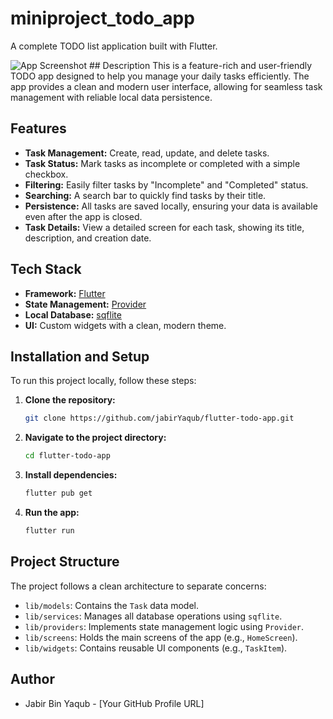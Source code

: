 # miniproject_todo_app

A complete TODO list application built with Flutter.

![App Screenshot](assets/screenshot.gif) ## Description
This is a feature-rich and user-friendly TODO app designed to help you manage your daily tasks efficiently. The app provides a clean and modern user interface, allowing for seamless task management with reliable local data persistence.

## Features
- **Task Management:** Create, read, update, and delete tasks.
- **Task Status:** Mark tasks as incomplete or completed with a simple checkbox.
- **Filtering:** Easily filter tasks by "Incomplete" and "Completed" status.
- **Searching:** A search bar to quickly find tasks by their title.
- **Persistence:** All tasks are saved locally, ensuring your data is available even after the app is closed.
- **Task Details:** View a detailed screen for each task, showing its title, description, and creation date.

## Tech Stack
- **Framework:** [Flutter](https://flutter.dev/)
- **State Management:** [Provider](https://pub.dev/packages/provider)
- **Local Database:** [sqflite](https://pub.dev/packages/sqflite)
- **UI:** Custom widgets with a clean, modern theme.

## Installation and Setup
To run this project locally, follow these steps:

1.  **Clone the repository:**
    ```bash
    git clone https://github.com/jabirYaqub/flutter-todo-app.git
    ```
2.  **Navigate to the project directory:**
    ```bash
    cd flutter-todo-app
    ```
3.  **Install dependencies:**
    ```bash
    flutter pub get
    ```
4.  **Run the app:**
    ```bash
    flutter run
    ```

## Project Structure
The project follows a clean architecture to separate concerns:
- `lib/models`: Contains the `Task` data model.
- `lib/services`: Manages all database operations using `sqflite`.
- `lib/providers`: Implements state management logic using `Provider`.
- `lib/screens`: Holds the main screens of the app (e.g., `HomeScreen`).
- `lib/widgets`: Contains reusable UI components (e.g., `TaskItem`).

## Author
- Jabir Bin Yaqub - [Your GitHub Profile URL]
